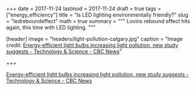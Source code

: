 +++
date = 2017-11-24
lastmod = 2017-11-24
draft = true
tags = ["energy_efficiency"]
title = "Is LED lighting environmentally friendly?"
slug = "ledreboundeffect"
math = true
summary = """
Lovins rebound effect hits again, this time with LED lighting. 
"""

[header]
image = "headers/light-pollution-calgary.jpg"
caption = "Image credit: [Energy-efficient light bulbs increasing light pollution, new study suggests - Technology & Science - CBC News](http://www.cbc.ca/news/technology/energy-efficient-light-bulbs-increase-light-pollution-1.4410756)"


+++

[Energy-efficient light bulbs increasing light pollution, new study suggests - Technology & Science - CBC News](http://www.cbc.ca/news/technology/energy-efficient-light-bulbs-increase-light-pollution-1.4410756)
